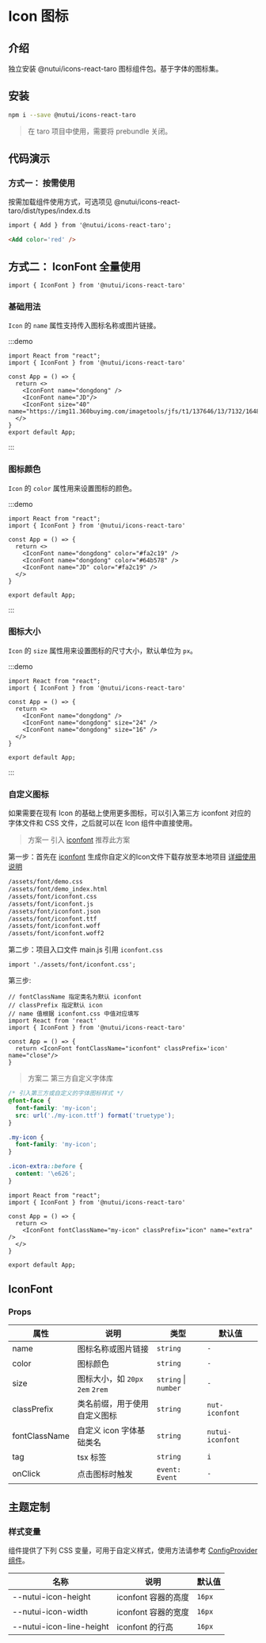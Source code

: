 # Icon 图标

## 介绍

独立安装 @nutui/icons-react-taro 图标组件包。基于字体的图标集。

## 安装

```bash
npm i --save @nutui/icons-react-taro
```

> 在 taro 项目中使用，需要将 prebundle 关闭。

## 代码演示

### 方式一： 按需使用

按需加载组件使用方式，可选项见 @nutui/icons-react-taro/dist/types/index.d.ts

```html
import { Add } from '@nutui/icons-react-taro';

<Add color='red' />
```

## 方式二： IconFont 全量使用

```tsx
import { IconFont } from '@nutui/icons-react-taro'
```

### 基础用法

`Icon` 的 `name` 属性支持传入图标名称或图片链接。

:::demo

```tsx
import React from "react";
import { IconFont } from '@nutui/icons-react-taro'

const App = () => {
  return <>
    <IconFont name="dongdong" />
    <IconFont name="JD"/>
    <IconFont size="40"  name="https://img11.360buyimg.com/imagetools/jfs/t1/137646/13/7132/1648/5f4c748bE43da8ddd/a3f06d51dcae7b60.png"/>
  </>
}
export default App;

```

:::

### 图标颜色

`Icon` 的 `color` 属性用来设置图标的颜色。

:::demo

```tsx
import React from "react";
import { IconFont } from '@nutui/icons-react-taro'

const App = () => {
  return <>
    <IconFont name="dongdong" color="#fa2c19" />
    <IconFont name="dongdong" color="#64b578" />
    <IconFont name="JD" color="#fa2c19" />
  </>
}

export default App;
```

:::

### 图标大小

`Icon` 的 `size` 属性用来设置图标的尺寸大小，默认单位为 `px`。

:::demo

```tsx
import React from "react";
import { IconFont } from '@nutui/icons-react-taro'

const App = () => {
  return <>
    <IconFont name="dongdong" />
    <IconFont name="dongdong" size="24" />
    <IconFont name="dongdong" size="16" />
  </>
}

export default App;
```

:::

### 自定义图标

如果需要在现有 Icon 的基础上使用更多图标，可以引入第三方 iconfont 对应的字体文件和 CSS 文件，之后就可以在 Icon 组件中直接使用。

> 方案一 引入 [iconfont](https://www.iconfont.cn/) 推荐此方案

第一步：首先在 [iconfont](https://www.iconfont.cn/) 生成你自定义的Icon文件下载存放至本地项目 [详细使用说明](https://www.iconfont.cn/help/detail?spm=a313x.7781069.1998910419.d8d11a391&helptype=code)

```bash
/assets/font/demo.css
/assets/font/demo_index.html
/assets/font/iconfont.css
/assets/font/iconfont.js
/assets/font/iconfont.json
/assets/font/iconfont.ttf
/assets/font/iconfont.woff
/assets/font/iconfont.woff2
```

第二步：项目入口文件 main.js 引用 `iconfont.css`

```tsx
import './assets/font/iconfont.css';
```

第三步:

```tsx
// fontClassName 指定类名为默认 iconfont
// classPrefix 指定默认 icon
// name 值根据 iconfont.css 中值对应填写 
import React from 'react'
import { IconFont } from '@nutui/icons-react-taro'

const App = () => {
  return <IconFont fontClassName="iconfont" classPrefix='icon' name="close"/>
}
```

> 方案二 第三方自定义字体库

```css
/* 引入第三方或自定义的字体图标样式 */
@font-face {
  font-family: 'my-icon';
  src: url('./my-icon.ttf') format('truetype');
}

.my-icon {
  font-family: 'my-icon';
}

.icon-extra::before {
  content: '\e626';
}
```

```tsx
import React from "react";
import { IconFont } from '@nutui/icons-react-taro'

const App = () => {
  return <>
    <IconFont fontClassName="my-icon" classPrefix="icon" name="extra" />
  </>
}

export default App;
```

## IconFont

### Props

| 属性 | 说明 | 类型 | 默认值 |
| --- | --- | --- | --- |
| name | 图标名称或图片链接 | `string` | `-` |
| color | 图标颜色 | `string` | `-` |
| size | 图标大小，如 `20px` `2em` `2rem` | `string` \| `number` | `-` |
| classPrefix | 类名前缀，用于使用自定义图标 | `string` | `nut-iconfont` |
| fontClassName | 自定义 icon 字体基础类名 | `string` | `nutui-iconfont` |
| tag | tsx 标签 | `string` | `i` |
| onClick | 点击图标时触发 | `event: Event` | `-` |

## 主题定制

### 样式变量

组件提供了下列 CSS 变量，可用于自定义样式，使用方法请参考 [ConfigProvider 组件](#/zh-CN/component/configprovider)。

| 名称 | 说明 | 默认值 |
| --- | --- | --- |
| \--nutui-icon-height | iconfont 容器的高度 | `16px` |
| \--nutui-icon-width | iconfont 容器的宽度 | `16px` |
| \--nutui-icon-line-height | iconfont 的行高 | `16px` |